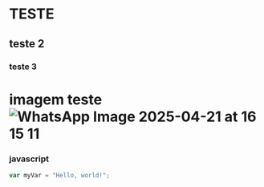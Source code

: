 # TESTE
## teste 2
### teste 3


# imagem teste![WhatsApp Image 2025-04-21 at 16 15 11](https://github.com/user-attachments/assets/e88f91fa-3a57-4b76-aed6-689d61367e00)

### javascript
``` javascript
var myVar = "Hello, world!";
```
